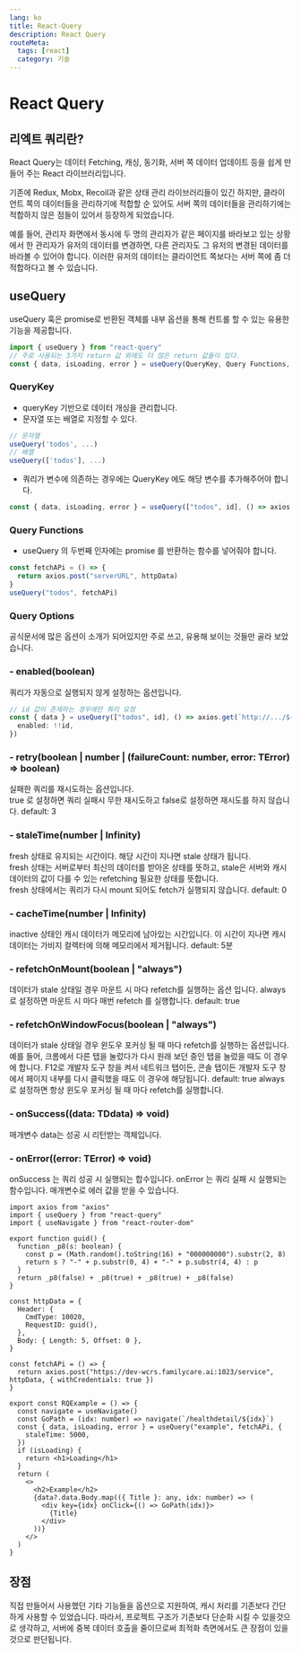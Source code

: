 ```yaml
---
lang: ko
title: React-Query
description: React Query
routeMeta:
  tags: [react]
  category: 기술
---
```


# React Query

## 리엑트 쿼리란?

React Query는 데이터 Fetching, 캐싱, 동기화, 서버 쪽 데이터 업데이트 등을 쉽게 만들어 주는 React 라이브러리입니다.

기존에 Redux, Mobx, Recoil과 같은 상태 관리 라이브러리들이 있긴 하지만, 클라이언트 쪽의 데이터들을 관리하기에 적합할 순 있어도 서버 쪽의 데이터들을 관리하기에는 적합하지 않은 점들이 있어서 등장하게 되었습니다.

예를 들어, 관리자 화면에서 동시에 두 명의 관리자가 같은 페이지를 바라보고 있는 상황에서 한 관리자가 유저의 데이터를 변경하면, 다른 관리자도 그 유저의 변경된 데이터를 바라볼 수 있어야 합니다. 이러한 유저의 데이터는 클라이언트 쪽보다는 서버 쪽에 좀 더 적합하다고 볼 수 있습니다.

## useQuery

useQuery 훅은 promise로 반환된 객체를 내부 옵션을 통해 컨트롤 할 수 있는 유용한 기능을 제공합니다.

```js
import { useQuery } from "react-query"
// 주로 사용되는 3가지 return 값 외에도 더 많은 return 값들이 있다.
const { data, isLoading, error } = useQuery(QueryKey, Query Functions, Query Options)
```

### QueryKey

- queryKey 기반으로 데이터 개싱을 관리합니다.
- 문자열 또는 배열로 지정할 수 있다.

```js
// 문자열
useQuery('todos', ...)
// 배열
useQuery(['todos'], ...)
```

- 쿼리가 변수에 의존하는 경우에는 QueryKey 에도 해당 변수를 추가해주어야 합니다.

```js
const { data, isLoading, error } = useQuery(["todos", id], () => axios.get(`http://.../${id}`))
```

### Query Functions

- useQuery 의 두번째 인자에는 promise 를 반환하는 함수를 넣어줘야 합니다.

```ts
const fetchAPi = () => {
  return axios.post("serverURL", httpData)
}
useQuery("todos", fetchAPi)
```

### Query Options

공식문서에 많은 옵션이 소개가 되어있지만 주로 쓰고, 유용해 보이는 것들만 골라 보았습니다.

### - enabled(boolean)

쿼리가 자동으로 실행되지 않게 설정하는 옵션입니다.

```ts
// id 값이 존재하는 경우에만 쿼리 요청
const { data } = useQuery(["todos", id], () => axios.get(`http://.../${id}`), {
  enabled: !!id,
})
```

### - retry(boolean | number | (failureCount: number, error: TError) => boolean)

실패한 쿼리를 재시도하는 옵션입니다.  
true 로 설정하면 쿼리 실패시 무한 재시도하고 false로 설정하면 재시도를 하지 않습니다.
default: 3

### - staleTime(number | Infinity)

fresh 상태로 유지되는 시간이다. 해당 시간이 지나면 stale 상태가 됩니다.  
fresh 상태는 서버로부터 최신의 데이터를 받아온 상태를 뜻하고, stale은 서버와 캐시데이터의 값이 다를 수 있는 refetching 필요한 상태를 뜻합니다.  
fresh 상태에서는 쿼리가 다시 mount 되어도 fetch가 실행되지 않습니다.
default: 0

### - cacheTime(number | Infinity)

inactive 상태인 캐시 데이터가 메모리에 남아있는 시간입니다. 이 시간이 지나면 캐시 데이터는 가비지 컬렉터에 의해 메모리에서 제거됩니다.
default: 5분

### - refetchOnMount(boolean | "always")

데이터가 stale 상태일 경우 마운트 시 마다 refetch를 실행하는 옵션 입니다.
always로 설정하면 마운트 시 마다 매번 refetch 를 실행합니다.
default: true

### - refetchOnWindowFocus(boolean | "always")

데이터가 stale 상태일 경우 윈도우 포커싱 될 때 마다 refetch를 실행하는 옵션입니다.  
예를 들어, 크롬에서 다른 탭을 눌렀다가 다시 원래 보던 중인 탭을 눌렀을 때도 이 경우에 합니다. F12로 개발자 도구 창을 켜서 네트워크 탭이든, 콘솔 탭이든 개발자 도구 창에서 페이지 내부를 다시 클릭했을 때도 이 경우에 해당됩니다.
default: true
always로 설정하면 항상 윈도우 포커싱 될 때 마다 refetch를 실행합니다.

### - onSuccess((data: TDdata) => void)

매개변수 data는 성공 시 리턴받는 객체입니다.

### - onError((error: TError) => void)

onSuccess 는 쿼리 성공 시 실행되는 합수입니다.
onError 는 쿼리 실패 시 실행되는 함수입니다.
매개변수로 에러 값을 받을 수 있습니다.

```tsx
import axios from "axios"
import { useQuery } from "react-query"
import { useNavigate } from "react-router-dom"

export function guid() {
  function _p8(s: boolean) {
    const p = (Math.random().toString(16) + "000000000").substr(2, 8)
    return s ? "-" + p.substr(0, 4) + "-" + p.substr(4, 4) : p
  }
  return _p8(false) + _p8(true) + _p8(true) + _p8(false)
}

const httpData = {
  Header: {
    CmdType: 10020,
    RequestID: guid(),
  },
  Body: { Length: 5, Offset: 0 },
}

const fetchAPi = () => {
  return axios.post("https://dev-wcrs.familycare.ai:1023/service", httpData, { withCredentials: true })
}

export const RQExample = () => {
  const navigate = useNavigate()
  const GoPath = (idx: number) => navigate(`/healthdetail/${idx}`)
  const { data, isLoading, error } = useQuery("example", fetchAPi, {
    staleTime: 5000,
  })
  if (isLoading) {
    return <h1>Loading</h1>
  }
  return (
    <>
      <h2>Example</h2>
      {data?.data.Body.map(({ Title }: any, idx: number) => (
        <div key={idx} onClick={() => GoPath(idx)}>
          {Title}
        </div>
      ))}
    </>
  )
}
```


## 장점

직접 만들어서 사용했던 기타 기능들을 옵션으로 지원하여, 캐시 처리를 기존보다 간단하게 사용할 수 있었습니다. 따라서, 프로젝트 구조가 기존보다 단순화 시킬 수 있을것으로 생각하고, 서버에 중복 데이터 호출을 줄이므로써 최적화 측면에서도 큰 장점이 있을 것으로 판단됩니다.
